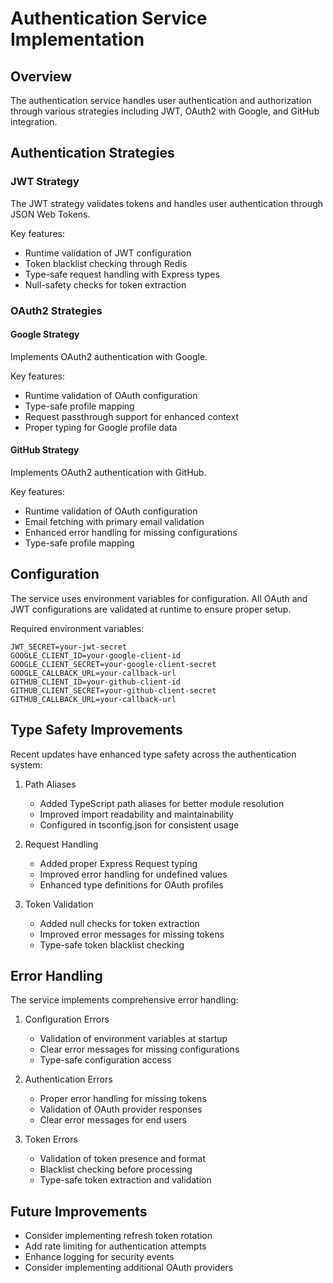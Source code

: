# Authentication Service Implementation

## Overview
The authentication service handles user authentication and authorization through various strategies including JWT, OAuth2 with Google, and GitHub integration.

## Authentication Strategies

### JWT Strategy
The JWT strategy validates tokens and handles user authentication through JSON Web Tokens.

Key features:
- Runtime validation of JWT configuration
- Token blacklist checking through Redis
- Type-safe request handling with Express types
- Null-safety checks for token extraction

### OAuth2 Strategies

#### Google Strategy
Implements OAuth2 authentication with Google.

Key features:
- Runtime validation of OAuth configuration
- Type-safe profile mapping
- Request passthrough support for enhanced context
- Proper typing for Google profile data

#### GitHub Strategy
Implements OAuth2 authentication with GitHub.

Key features:
- Runtime validation of OAuth configuration
- Email fetching with primary email validation
- Enhanced error handling for missing configurations
- Type-safe profile mapping

## Configuration
The service uses environment variables for configuration. All OAuth and JWT configurations are validated at runtime to ensure proper setup.

Required environment variables:
```
JWT_SECRET=your-jwt-secret
GOOGLE_CLIENT_ID=your-google-client-id
GOOGLE_CLIENT_SECRET=your-google-client-secret
GOOGLE_CALLBACK_URL=your-callback-url
GITHUB_CLIENT_ID=your-github-client-id
GITHUB_CLIENT_SECRET=your-github-client-secret
GITHUB_CALLBACK_URL=your-callback-url
```

## Type Safety Improvements
Recent updates have enhanced type safety across the authentication system:

1. Path Aliases
   - Added TypeScript path aliases for better module resolution
   - Improved import readability and maintainability
   - Configured in tsconfig.json for consistent usage

2. Request Handling
   - Added proper Express Request typing
   - Improved error handling for undefined values
   - Enhanced type definitions for OAuth profiles

3. Token Validation
   - Added null checks for token extraction
   - Improved error messages for missing tokens
   - Type-safe token blacklist checking

## Error Handling
The service implements comprehensive error handling:

1. Configuration Errors
   - Validation of environment variables at startup
   - Clear error messages for missing configurations
   - Type-safe configuration access

2. Authentication Errors
   - Proper error handling for missing tokens
   - Validation of OAuth provider responses
   - Clear error messages for end users

3. Token Errors
   - Validation of token presence and format
   - Blacklist checking before processing
   - Type-safe token extraction and validation

## Future Improvements
- Consider implementing refresh token rotation
- Add rate limiting for authentication attempts
- Enhance logging for security events
- Consider implementing additional OAuth providers
